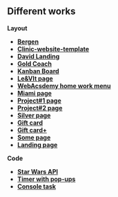 ## Different works


**Layout**
 - **[Bergen](https://vitaminvp.github.io/dif/Bergen/)**
 - **[Clinic-website-template](https://vitaminvp.github.io/dif/Clinic-website-template/)**
 - **[David Landing](https://vitaminvp.github.io/dif/DavidLanding/)**
 - **[Gold Coach](https://vitaminvp.github.io/dif/GoldCoach/)**
 - **[Kanban Board](https://vitaminvp.github.io/dif/Kanban/)**
 - **[Le&VIt page](https://vitaminvp.github.io/dif/Le&VIt/)**
 - **[WebAcsdemy home work menu](https://vitaminvp.github.io/dif/Menu/)**
 - **[Miami page](https://vitaminvp.github.io/dif/miami/)**
 - **[Project#1 page](https://vitaminvp.github.io/dif/Project#1/)**
 - **[Project#2 page](https://vitaminvp.github.io/dif/Project#2/)**
 - **[Silver page](https://vitaminvp.github.io/dif/Silver/)**
 - **[Gift card](https://vitaminvp.github.io/dif/task2/)** 
 - **[Gift card+](https://vitaminvp.github.io/dif/task2+/)** 
 - **[Some page](https://vitaminvp.github.io/dif/task3/)** 
 - **[Landing page](https://vitaminvp.github.io/dif/task4/)** 
 
 **Code**
 - **[Star Wars API](https://vitaminvp.github.io/Layout/starWars/src/)**
 - **[Timer with pop-ups](https://vitaminvp.github.io/dif/task/)**
 - **[Console task](https://vitaminvp.github.io/dif/tackEC/)** 

 
 
